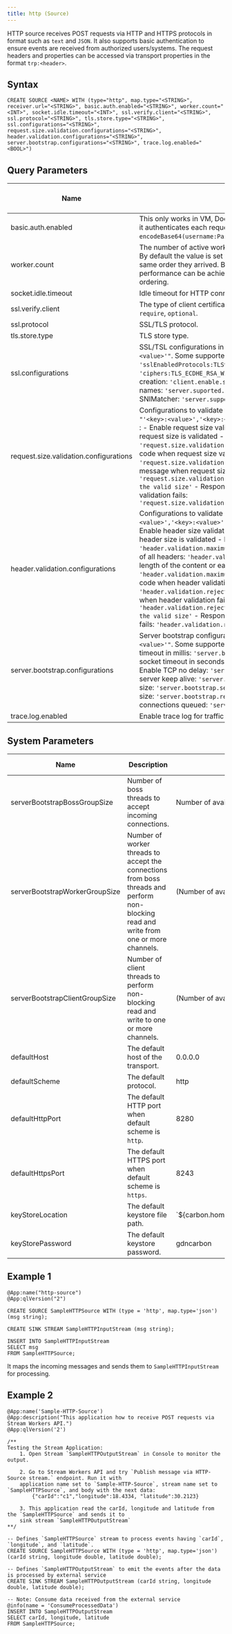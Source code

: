 ```yaml
---
title: http (Source)
---
```


HTTP source receives POST requests via HTTP and HTTPS protocols in format such as `text` and `JSON`. It also supports basic
authentication to ensure events are received from authorized users/systems. The request headers and properties can be accessed via
transport properties in the format `trp:<header>`.

## Syntax

    CREATE SOURCE <NAME> WITH (type="http", map.type="<STRING>", receiver.url="<STRING>", basic.auth.enabled="<STRING>", worker.count="<INT>", socket.idle.timeout="<INT>", ssl.verify.client="<STRING>", ssl.protocol="<STRING>", tls.store.type="<STRING>", ssl.configurations="<STRING>", request.size.validation.configurations="<STRING>", header.validation.configurations="<STRING>", server.bootstrap.configurations="<STRING>", trace.log.enabled="<BOOL>")

## Query Parameters

| Name   | Description | Default Value     | Possible Data Types | Optional | Dynamic |
|--------|------------|--------------------|---------------------|----------|---------|
| basic.auth.enabled   | This only works in VM, Docker and Kubernetes. Where when enabled it authenticates each request using the `Authorization:'Basic encodeBase64(username:Password)'` header.                 | false   | STRING              | Yes      | No      |
| worker.count         | The number of active worker threads to serve the incoming events. By default the value is set to `1` to ensure events are processed in the same order they arrived. By increasing this value, higher performance can be achieved in the expense of losing event ordering.       | 1       | INT                 | Yes      | No      |
| socket.idle.timeout  | Idle timeout for HTTP connection in millis.          | 120000  | INT                 | Yes      | No      |
| ssl.verify.client    | The type of client certificate verification. Supported values are `require`, `optional`.         | \-      | STRING              | Yes      | No      |
| ssl.protocol         | SSL/TLS protocol.          | TLS     | STRING              | Yes      | No      |
| tls.store.type       | TLS store type.            | JKS     | STRING              | Yes      | No      |
| ssl.configurations   | SSL/TSL configurations in format `"'<key>:<value>','<key>:<value>'"`. Some supported parameters:  - SSL/TLS protocols: `'sslEnabledProtocols:TLSv1.1,TLSv1.2'`  - List of ciphers: `'ciphers:TLS_ECDHE_RSA_WITH_AES_128_CBC_SHA256'`  - Enable session creation: `'client.enable.session.creation:true'`  - Supported server names: `'server.suported.server.names:server'`  - Add HTTP SNIMatcher: `'server.supported.snimatchers:SNIMatcher'`                  | \-      | STRING              | Yes      | No      |
| request.size.validation.configurations | Configurations to validate the HTTP request size. Expected format `"'<key>:<value>','<key>:<value>'"`. Some supported configurations :  - Enable request size validation: `'request.size.validation:true'`  If request size is validated  - Maximum request size: `'request.size.validation.maximum.value:2048'`  - Response status code when request size validation fails: `'request.size.validation.reject.status.code:401'`  - Response message when request size validation fails: `'request.size.validation.reject.message:Message is bigger than the valid size'`  - Response Content-Type when request size validation fails: `'request.size.validation.reject.message.content.type:plain/text'`       | \-      | STRING              | Yes      | No      |
| header.validation.configurations       | Configurations to validate HTTP headers. Expected format `"'<key>:<value>','<key>:<value>'"`. Some supported configurations :  - Enable header size validation: `'header.size.validation:true'`  If header size is validated  - Maximum length of initial line: `'header.validation.maximum.request.line:4096'`  - Maximum length of all headers: `'header.validation.maximum.size:8192'`  - Maximum length of the content or each chunk: `'header.validation.maximum.chunk.size:8192'`  - Response status code when header validation fails: `'header.validation.reject.status.code:401'`  - Response message when header validation fails: `'header.validation.reject.message:Message header is bigger than the valid size'`  - Response Content-Type when header validation fails: `'header.validation.reject.message.content.type:plain/text'` | \-      | STRING              | Yes      | No      |
| server.bootstrap.configurations        | Server bootstrap configurations in format `"'<key>:<value>','<key>:<value>'"`. Some supported configurations :  - Server connect timeout in millis: `'server.bootstrap.connect.timeout:15000'`  - Server socket timeout in seconds: `'server.bootstrap.socket.timeout:15'`  - Enable TCP no delay: `'server.bootstrap.nodelay:true'`  - Enable server keep alive: `'server.bootstrap.keepalive:true'`  - Send buffer size: `'server.bootstrap.sendbuffersize:1048576'`  - Receive buffer size: `'server.bootstrap.recievebuffersize:1048576'`  - Number of connections queued: `'server.bootstrap.socket.backlog:100'` | \-      | STRING              | Yes      | No      |
| trace.log.enabled    | Enable trace log for traffic monitoring.             | false   | BOOL                | Yes      | No      |

## System Parameters

| Name         | Description | Default Value     | Possible Parameters         |
|--------------|-------------|-------------------|-----------------------------|
| serverBootstrapBossGroupSize   | Number of boss threads to accept incoming connections.  | Number of available processors      | Any positive integer        |
| serverBootstrapWorkerGroupSize | Number of worker threads to accept the connections from boss threads and perform non-blocking read and write from one or more channels. | (Number of available processors) \* 2                 | Any positive integer        |
| serverBootstrapClientGroupSize | Number of client threads to perform non-blocking read and write to one or more channels.    | (Number of available processors) \* 2                 | Any positive integer        |
| defaultHost  | The default host of the transport.              | 0.0.0.0   | Any valid host              |
| defaultScheme                  | The default protocol.         | http      | http https                  |
| defaultHttpPort                | The default HTTP port when default scheme is `http`.    | 8280      | Any valid port              |
| defaultHttpsPort               | The default HTTPS port when default scheme is `https`.  | 8243      | Any valid port              |
| keyStoreLocation               | The default keystore file path.                 | \`\${carbon.home}/resources/security/gdncarbon.jks\` | Path to \`.jks\` file       |
| keyStorePassword               | The default keystore password.                  | gdncarbon        | Keystore password as string |

## Example 1

    @App:name("http-source")
    @App:qlVersion("2")

    CREATE SOURCE SampleHTTPSource WITH (type = 'http', map.type='json') (msg string);

    CREATE SINK STREAM SampleHTTPInputStream (msg string);

    INSERT INTO SampleHTTPInputStream
    SELECT msg
    FROM SampleHTTPSource;

It maps the incoming messages and sends them to `SampleHTTPInputStream` for processing.

## Example 2

    @App:name('Sample-HTTP-Source')
    @App:description("This application how to receive POST requests via Stream Workers API.")
    @App:qlVersion('2')

    /**
    Testing the Stream Application:
        1. Open Stream `SampleHTTPOutputStream` in Console to monitor the output.

        2. Go to Stream Workers API and try `Publish message via HTTP-Source stream.` endpoint. Run it with
        application name set to `Sample-HTTP-Source`, stream name set to `SampleHTTPSource`, and body with the next data:
            {"carId":"c1","longitude":18.4334, "latitude":30.2123}

        3. This application read the carId, longitude and latitude from the `SampleHTTPSource` and sends it to
        sink stream `SampleHTTPOutputStream`
    **/

    -- Defines `SampleHTTPSource` stream to process events having `carId`, `longitude`, and `latitude`.
    CREATE SOURCE SampleHTTPSource WITH (type = 'http', map.type='json') (carId string, longitude double, latitude double);

    -- Defines `SampleHTTPOutputStream` to emit the events after the data is processed by external service
    CREATE SINK STREAM SampleHTTPOutputStream (carId string, longitude double, latitude double);

    -- Note: Consume data received from the external service
    @info(name = 'ConsumeProcessedData')
    INSERT INTO SampleHTTPOutputStream
    SELECT carId, longitude, latitude
    FROM SampleHTTPSource;
